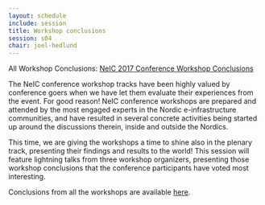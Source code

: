 ```yaml
---
layout: schedule
include: session
title: Workshop conclusions
session: s04
chair: joel-hedlund
---
```

All Workshop Conclusions: [NeIC 2017 Conference Workshop Conclusions](https://docs.google.com/presentation/d/1dECccnG-mWF9I7AKUer3ZYEICQ9eDKr51_jpqTQtgWw/edit#slide=id.g1e2d29e425_8_6)

The NeIC conference workshop tracks have been highly valued by conference goers
when we have let them evaluate their experiences from the event. For good reason!
NeIC conference workshops are prepared and attended by the most engaged experts
in the Nordic e-infrastructure communities, and have resulted in several
concrete activities being started up around the discussions therein, inside and
outside the Nordics.

This time, we are giving the workshops a time to shine also in the plenary
track, presenting their findings and results to the world! This session will
feature lightning talks from three workshop organizers, presenting those
workshop conclusions that the conference participants have voted most
interesting.

Conclusions from all the workshops are available [here](https://docs.google.com/presentation/d/1dECccnG-mWF9I7AKUer3ZYEICQ9eDKr51_jpqTQtgWw/edit#slide=id.g1e2d29e425_8_6).
